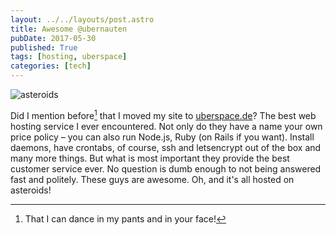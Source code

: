 ```yaml
---
layout: ../../layouts/post.astro
title: Awesome @ubernauten
pubDate: 2017-05-30
published: True
tags: [hosting, uberspace]
categories: [tech]
---
```


![asteroids](/assets/images/uberspace/badge-white-fmz-asteroids.png)

Did I mention before[^1] that I moved my site to [uberspace.de](https://uberspace.de)? The best web hosting service I ever encountered. Not only do they have a name your own price policy – you can also run Node.js, Ruby (on Rails if you want). Install daemons, have crontabs, of course, ssh and letsencrypt out of the box and many more things. But what is most important they provide the best customer service ever. No question is dumb enough to not being answered fast and politely. These guys are awesome. Oh, and it's all hosted on asteroids!

[^1]: That I can dance in my pants and in your face!
